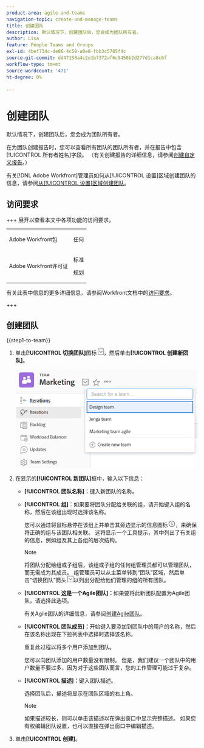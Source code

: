 ```yaml
---
product-area: agile-and-teams
navigation-topic: create-and-manage-teams
title: 创建团队
description: 默认情况下，创建团队后，您会成为团队所有者。
author: Lisa
feature: People Teams and Groups
exl-id: 4bef734c-de86-4c58-a0e8-fbb3c5785f4c
source-git-commit: dd47158a4c2e1b7372af6c9450b2d277d1ca8c6f
workflow-type: tm+mt
source-wordcount: '471'
ht-degree: 0%

---
```


# 创建团队

默认情况下，创建团队后，您会成为团队所有者。

在为团队创建报告时，您可以查看所有团队的团队所有者，并在报告中包含[!UICONTROL 所有者姓名]字段。 （有关创建报告的详细信息，请参阅[创建自定义报告](../../reports-and-dashboards/reports/creating-and-managing-reports/create-custom-report.md)。）

有关[!DNL Adobe Workfront]管理员如何从[!UICONTROL 设置]区域创建团队的信息，请参阅[从[!UICONTROL 设置]区域创建团队](../../administration-and-setup/add-users/create-and-manage-teams/create-a-team-from-setup.md)。

## 访问要求

+++ 展开以查看本文中各项功能的访问要求。

<table style="table-layout:auto"> 
 <col> 
 <col> 
 <tbody> 
  <tr data-mc-conditions=""> 
   <td role="rowheader"> <p>Adobe Workfront包</p> </td> 
   <td>任何</td> 
  </tr> 
  <tr> 
   <td role="rowheader">Adobe Workfront许可证</td> 
   <td>
   <p>标准</p>
   <p>规划</p></td>
  </tr> 
 </tbody> 
</table>

有关此表中信息的更多详细信息，请参阅Workfront文档中的[访问要求](/help/quicksilver/administration-and-setup/add-users/access-levels-and-object-permissions/access-level-requirements-in-documentation.md)。

+++

## 创建团队

{{step1-to-team}}

1. 单击&#x200B;**[!UICONTROL 切换团队]**&#x200B;图标![切换团队图标](assets/switch-team-icon.png)，然后单击&#x200B;**[!UICONTROL 创建新团队]**。

   ![选择“创建新团队”。](assets/create-new-team.png)

1. 在显示的&#x200B;**[!UICONTROL 新团队]**&#x200B;框中，输入以下信息：

   * **[!UICONTROL 团队名称]：**&#x200B;键入新团队的名称。
   * **[!UICONTROL 组]**：如果要将团队分配给关联的组，请开始键入组的名称，然后在该组出现时选择该名称。

     您可以通过将鼠标悬停在该组上并单击其旁边显示的信息图标![](assets/info-icon.png)，来确保将正确的组与该团队相关联。 这将显示一个工具提示，其中列出了有关组的信息，例如组及其上各组的层次结构。

     >[!NOTE]
     >
     >将团队分配给组或子组后，该组或子组的任何组管理员都可以管理团队，而无需成为其成员。 组管理员可以从主菜单转到“团队”区域，然后单击“切换团队”箭头![切换团队图标](assets/switch-team-icon.png)以列出分配给他们管理的组的所有团队。

   * **[!UICONTROL 这是一个Agile团队]：**&#x200B;如果要将此新团队配置为Agile团队，请选择此选项。

     有关Agile团队的详细信息，请参阅[创建Agile团队](../../agile/get-started-with-agile-in-workfront/create-an-agile-team.md)。

   * **[!UICONTROL 团队成员]：**&#x200B;开始键入要添加到团队中的用户的名称，然后在该名称出现在下拉列表中选择时选择该名称。

     重复此过程以将多个用户添加到团队。

     您可以向团队添加的用户数量没有限制。 但是，我们建议一个团队中的用户数量不要过多，因为对于这些团队而言，您的工作管理可能过于复杂。

   * **[!UICONTROL 描述]：**&#x200B;键入团队描述。

     选择团队后，描述将显示在团队区域的右上角。

     >[!NOTE]
     >
     >如果描述较长，则可以单击该描述以在弹出窗口中显示完整描述。 如果您有权编辑团队设置，也可以直接在弹出窗口中编辑描述。

1. 单击&#x200B;**[!UICONTROL 创建]**。
